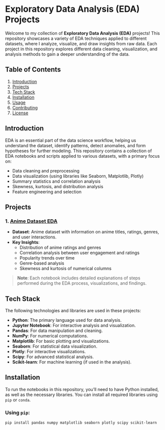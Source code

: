 # Exploratory Data Analysis (EDA) Projects

Welcome to my collection of **Exploratory Data Analysis (EDA)** projects! This repository showcases a variety of EDA techniques applied to different datasets, where I analyze, visualize, and draw insights from raw data. Each project in this repository explores different data cleaning, visualization, and analysis methods to gain a deeper understanding of the data.

## Table of Contents

1. [Introduction](#introduction)
2. [Projects](#projects)
3. [Tech Stack](#tech-stack)
4. [Installation](#installation)
5. [Usage](#usage)
6. [Contributing](#contributing)
7. [License](#license)

## Introduction

EDA is an essential part of the data science workflow, helping us understand the dataset, identify patterns, detect anomalies, and form hypotheses for further modeling. This repository contains a collection of EDA notebooks and scripts applied to various datasets, with a primary focus on:

- Data cleaning and preprocessing
- Data visualization (using libraries like Seaborn, Matplotlib, Plotly)
- Summary statistics and correlation analysis
- Skewness, kurtosis, and distribution analysis
- Feature engineering and selection

## Projects

### 1. **[Anime Dataset EDA](./anime-eda.ipynb)**

- **Dataset**: Anime dataset with information on anime titles, ratings, genres, and user interactions.
- **Key Insights**: 
  - Distribution of anime ratings and genres
  - Correlation analysis between user engagement and ratings
  - Popularity trends over time
  - Genre-based analysis
  - Skewness and kurtosis of numerical columns


> **Note**: Each notebook includes detailed explanations of steps performed during the EDA process, visualizations, and findings.

## Tech Stack

The following technologies and libraries are used in these projects:

- **Python**: The primary language used for data analysis.
- **Jupyter Notebook**: For interactive analysis and visualization.
- **Pandas**: For data manipulation and cleaning.
- **NumPy**: For numerical computations.
- **Matplotlib**: For basic plotting and visualizations.
- **Seaborn**: For statistical data visualization.
- **Plotly**: For interactive visualizations.
- **Scipy**: For advanced statistical analysis.
- **Scikit-learn**: For machine learning (if used in the analysis).
  
## Installation

To run the notebooks in this repository, you’ll need to have Python installed, as well as the necessary libraries. You can install all required libraries using `pip` or `conda`.

### Using `pip`:

```bash
pip install pandas numpy matplotlib seaborn plotly scipy scikit-learn
